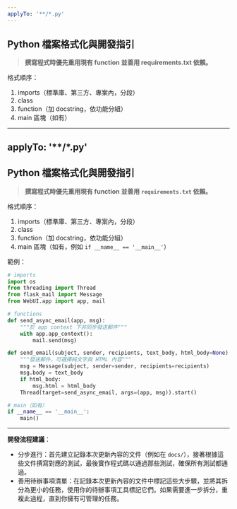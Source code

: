 ```yaml
---
applyTo: '**/*.py'
---
```

## Python 檔案格式化與開發指引

> **撰寫程式時優先重用現有 function 並善用 requirements.txt 依賴。**

格式順序：
1. imports（標準庫、第三方、專案內，分段）
2. class
3. function（加 docstring，依功能分組）
4. main 區塊（如有）
---
applyTo: '**/*.py'
---
## Python 檔案格式化與開發指引

> **撰寫程式時優先重用現有 function 並善用 `requirements.txt` 依賴。**

格式順序：
1. imports（標準庫、第三方、專案內，分段）
2. class
3. function（加 docstring，依功能分組）
4. main 區塊（如有，例如 `if __name__ == '__main__'`）

範例：
```python
# imports
import os
from threading import Thread
from flask_mail import Message
from WebUI.app import app, mail

# functions
def send_async_email(app, msg):
    """於 app context 下非同步發送郵件"""
    with app.app_context():
        mail.send(msg)

def send_email(subject, sender, recipients, text_body, html_body=None):
    """發送郵件，可選擇純文字與 HTML 內容"""
    msg = Message(subject, sender=sender, recipients=recipients)
    msg.body = text_body
    if html_body:
        msg.html = html_body
    Thread(target=send_async_email, args=(app, msg)).start()

# main（如有）
if __name__ == '__main__':
    main()
```

---
**開發流程建議**：
- 分步進行：首先建立記錄本次更新內容的文件（例如在 `docs/`），接著根據這些文件撰寫對應的測試，最後實作程式碼以通過那些測試，確保所有測試都通過。
- 善用待辦事項清單：在記錄本次更新內容的文件中標記這些大步驟，並將其拆分為更小的任務，使用你的待辦事項工具標記它們。如果需要進一步拆分，重複此過程，直到你擁有可管理的任務。
